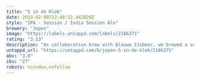 ```yaml
---
title: "5 in de Klok"
date: 2019-02-08T13:40:12.442029Z
style: "IPA - Session / India Session Ale"
brewery: "Jopen"
image: "https://labels.untappd.com/labels/2186371"
rating: "3.13"
description: "As collaboration brew with Blauwe IJsbeer, we brewed a session weizen IPA. A mix of fruitiy esthers from the weizen and hoppy bitterness at a drinkable alcohol level of 3%"
untappd_url: "https://untappd.com/b/jopen-5-in-de-klok/2186371"
abv: "3.0"
ibu: "27"
robots: noindex,nofollow
---
```

